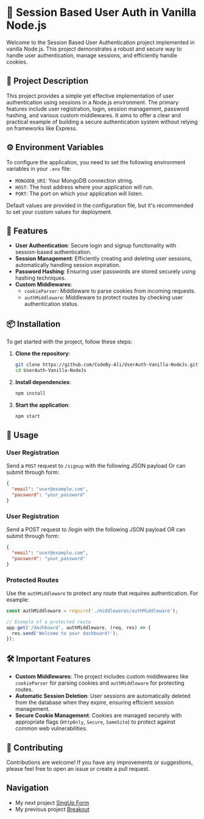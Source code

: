 # 🌟 Session Based User Auth in Vanilla Node.js

Welcome to the Session Based User Authentication project implemented in vanilla Node.js. This project demonstrates a robust and secure way to handle user authentication, manage sessions, and efficiently handle cookies.

## 📜 Project Description

This project provides a simple yet effective implementation of user authentication using sessions in a Node.js environment. The primary features include user registration, login, session management, password hashing, and various custom middlewares. It aims to offer a clear and practical example of building a secure authentication system without relying on frameworks like Express.

## ⚙️ Environment Variables

To configure the application, you need to set the following environment variables in your `.env` file:

- `MONGODB_URI`: Your MongoDB connection string.
- `HOST`: The host address where your application will run.
- `PORT`: The port on which your application will listen.

Default values are provided in the configuration file, but it's recommended to set your custom values for deployment.

## 🌟 Features

- **User Authentication**: Secure login and signup functionality with session-based authentication.
- **Session Management**: Efficiently creating and deleting user sessions, automatically handling session expiration.
- **Password Hashing**: Ensuring user passwords are stored securely using hashing techniques.
- **Custom Middlewares**:
  - `cookieParser`: Middleware to parse cookies from incoming requests.
  - `authMiddleware`: Middleware to protect routes by checking user authentication status.

## 📦 Installation

To get started with the project, follow these steps:

1. **Clone the repository**:
    ```bash
    git clone https://github.com/CodeBy-Ali/UserAuth-Vanilla-NodeJs.git
    cd UserAuth-Vanilla-NodeJs
    ```

2. **Install dependencies**:
    ```bash
    npm install
    ```

3. **Start the application**:
    ```bash
    npm start
    ```

## 🚀 Usage

### User Registration

Send a `POST` request to `/signup` with the following JSON payload Or can submit through form:

```json
{
  "email": "user@example.com",
  "password": "your_password"
}

```

### User Registration

Send a POST request to /login with the following JSON payload OR can submit through form:
```json
{
  "email": "user@example.com",
  "password": "your_password"
}
```

### Protected Routes

Use the `authMiddleware` to protect any route that requires authentication. For example:

```javascript
const authMiddleware = require('./middlewares/authMiddleware');

// Example of a protected route
app.get('/dashboard', authMiddleware, (req, res) => {
  res.send('Welcome to your dashboard!');
});
```

## 🛠️ Important Features

- **Custom Middlewares**: The project includes custom middlewares like `cookieParser` for parsing cookies and `authMiddleware` for protecting routes.
- **Automatic Session Deletion**: User sessions are automatically deleted from the database when they expire, ensuring efficient session management.
- **Secure Cookie Management**: Cookies are managed securely with appropriate flags (`HttpOnly`, `Secure`, `SameSite`) to protect against common web vulnerabilities.

## 🤝 Contributing

Contributions are welcome! If you have any improvements or suggestions, please feel free to open an issue or create a pull request.

## Navigation
- My next project [SingUp Form](https://github.com/MAliHassanDev/login-and-signup-form-in-expressjs)
- My previous project [Breakout](https://github.com/MAliHassanDev/Break-Out-Game)
